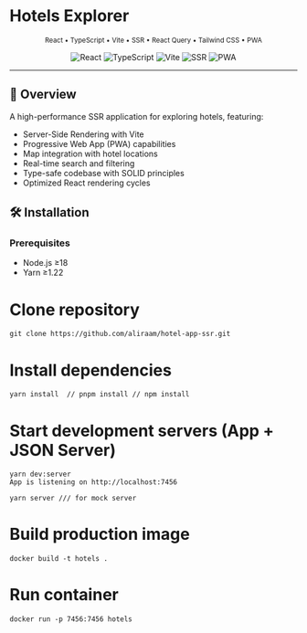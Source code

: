 # Hotels Explorer

<p align="center">
  <sub>React • TypeScript • Vite • SSR • React Query • Tailwind CSS • PWA</sub>
</p>

<p align="center">
  <img src="https://img.shields.io/badge/React-18+-61DAFB.svg?logo=react" alt="React" />
  <img src="https://img.shields.io/badge/TypeScript-5+-3178C6.svg?logo=typescript" alt="TypeScript" />
  <img src="https://img.shields.io/badge/Vite-4+-646CFF.svg?logo=vite" alt="Vite" />
  <img src="https://img.shields.io/badge/SSR-Enabled-success" alt="SSR" />
  <img src="https://img.shields.io/badge/PWA-Supported-blue" alt="PWA" />
</p>

---

## 📍 Overview

A high-performance SSR application for exploring hotels, featuring:

- Server-Side Rendering with Vite
- Progressive Web App (PWA) capabilities
- Map integration with hotel locations
- Real-time search and filtering
- Type-safe codebase with SOLID principles
- Optimized React rendering cycles

## 🛠 Installation

### Prerequisites

- Node.js ≥18
- Yarn ≥1.22

# Clone repository

```
git clone https://github.com/aliraam/hotel-app-ssr.git
```

# Install dependencies

```
yarn install  // pnpm install // npm install
```

# Start development servers (App + JSON Server)

```
yarn dev:server
App is listening on http://localhost:7456

yarn server /// for mock server

```

# Build production image

```
docker build -t hotels .
```

# Run container

```
docker run -p 7456:7456 hotels
```
